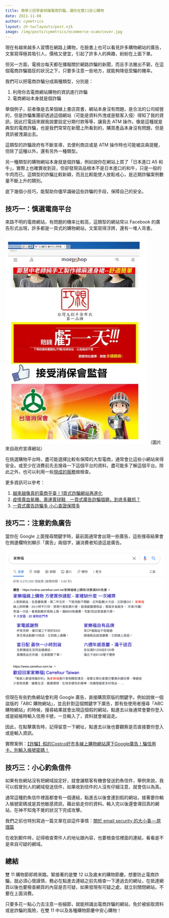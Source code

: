 ```yaml
---
title: 簡單三招學會辨識電商詐騙，讓你在雙11安心購物
date: 2021-11-08
author: cymetrics
layout: zh-tw/layouts/post.njk
image: /img/posts/cymetrics/ecommerce-scam/cover.jpg
---
```


現在有越來越多人習慣在網路上購物，在臉書上也可以看見許多購物網站的廣告，文案寫得極其吸引人，價格又便宜，引起了許多人的興趣，紛紛在上面下單。

<!-- summary -->
但另一方面，電視台每天都在播報關於網路詐騙的新聞，而且手法層出不窮，在這個電商詐騙猖狂的狀況之下，只要多注意一些地方，就能夠降低受騙的機率。
<!-- summary -->

我們可以把電商詐騙分成兩種類型，分別是：

1. 利用你去電商網站購物的資訊進行詐騙
2. 電商網站本身就是個詐騙

舉個例子，前者像是去某個線上書店買書，網站本身沒有問題，是合法的公司經營的，但是詐騙集團卻透過這個網站（可能是資料外洩或是駭客入侵）得知了我的資訊，因此打電話來跟我說要設定分期付款等等，讓我去 ATM 操作。像是這種就是典型的電商詐騙，也是我們常常在新聞上所看到的，購買產品本身沒有問題，但是資訊被洩漏出去。

這類型的詐騙政府有不斷宣導，去便利商店或是 ATM 操作時也可能被店員提醒，但除了這種以外，還有另外一種類型。

另一種類型的購物網站本身就是個詐騙，例如說你在網站上買了「日本進口 A5 和牛」，實際上也確實收到貨，但卻發現貨品根本不是日本進口的和牛，只是一般的牛肉而已。這類型的詐騙比較新穎，而且比較能使人放鬆戒心，是近期詐騙案例數量不斷上升的類別。

底下幾個小技巧，能幫助你儘早識破這些詐騙的手段，保障自己的安全。

## 技巧一：慎選電商平台

來路不明的電商網站，有問題的機率比較高，這類型的網站常以 Facebook 的廣告形式出現，許多都是一頁式的購物網站，文案寫得浮誇，還有一堆人背書。

![](/img/posts/cymetrics/ecommerce-scam/facebook.jpg)
（圖片來自政府宣導網站）

在挑選購物平台時，盡可能選擇比較有保障的大型電商，通常會比這些小網站來得安全。或至少在消費前先去搜尋一下這個平台的資料，盡可能多了解這個平台。除此之外，也可以利用一些[現成的服務](https://safebuy.tw/)做檢查。

更多資訊可以參考：

1. [越來越像真的電商平臺！1頁式詐騙網站再進化](https://www.pthg.gov.tw/News_Content.aspx?n=389C74C7BFF8870A&sms=8B92ABA7B0E7A88F&s=5DC2EFD57845DF5C)
2. [疫情賣血氧機、奧運賣球鞋　一頁式廣告詐騙猖獗，到底多難抓？](https://www.cw.com.tw/article/5118036)
3. [一頁式廣告詐騙多 小心查證保障多](https://cpc.ey.gov.tw/Page/6C059838CA9744A8/01b4ba0f-df24-4321-9580-4522a6b293bc)

## 技巧二：注意釣魚廣告

當你在 Google 上面搜尋關鍵字時，最前面通常會出現一些廣告，這些搜尋結果會在側邊欄特別顯示「廣告」兩個字，讓消費者知道這是廣告。

![](/img/posts/cymetrics/ecommerce-scam/search.png)

但現在有些釣魚網站會利用 Google 廣告，直接購買原版的關鍵字。例如說做一個盜版的「ABC 購物網站」，並且針對這個關鍵字下廣告，那有些使用者搜尋「ABC 購物網站」的時候，搜尋結果就會出現這個假的網站，點進去以後通常會要你登入或是結帳時輸入信用卡號，一旦輸入了，資料就會被盜走。

因此，在點擊廣告時，記得留意一下網址，點進去以後也要觀察是否直接要你登入或是輸入資訊。

實際案例：[【詐騙】假的Costco好市多線上購物網站還下Google廣告！騙信用卡、別輸入帳號密碼！](https://www.mygopen.com/2021/09/fake-costco.html)

## 技巧三：小心釣魚信件

如果有些網站沒有把網域設定好，就會讓駭客有機會發送釣魚信件，舉例來說，我可以假冒別人的網域發送信件，如果收到信件的人沒有仔細注意，就會信以為真。

通常這種釣魚信件裡面都會有一個連結，點進去以後會連到假的網站，接著要你輸入帳號密碼或是其他敏感資訊，藉此偷走你的資料。輸入完以後還會導回真的網站，在神不知鬼不覺的狀況下完成攻擊。

我們之前也特別寫過一篇文章在談這件事情：[關於 email security 的大小事 — 原理篇](https://tech-blog.cymetrics.io/posts/crystal/email-sec-theory/)

在收到郵件時，記得檢查寄件人的地址跟內容，也要檢查信裡面的連結，看看是不是來自可疑的網域。

## 總結

雙 11 購物節即將來臨，緊接著的是雙 12 以及歲末的購物節慶。想要防止電商詐騙，就必須心懷謹慎，務必在點進去連結之前先檢查一下連過去的網址，在抵達網頁以後也要檢查網頁的內容是否可疑，如果發現有可疑之處，就立刻關閉網站，不要在上面消費。

只要多花一點心力去注意一些細節，就能辨識出電商詐騙的網站，免於被偷取資料或是詐騙的風險，在雙 11 中以及各種購物節慶中安心購物！



